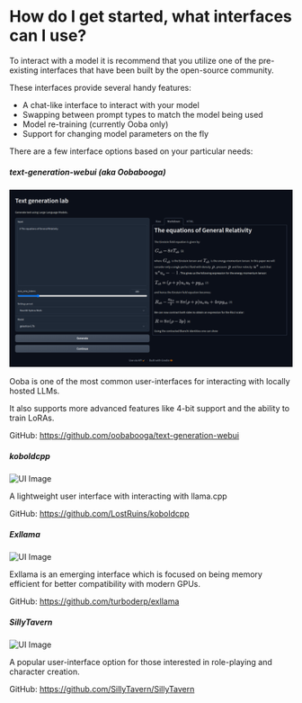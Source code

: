 # How do I get started, what interfaces can I use?

To interact with a model it is recommend that you utilize one of the pre-existing interfaces that have been built by the open-source community.

These interfaces provide several handy features:
- A chat-like interface to interact with your model
- Swapping between prompt types to match the model being used
- Model re-training (currently Ooba only)
- Support for changing model parameters on the fly

There are a few interface options based on your particular needs:

##### text-generation-webui (aka Oobabooga)

![UI Image](https://raw.githubusercontent.com/oobabooga/screenshots/main/galactica.png)

Ooba is one of the most common user-interfaces for interacting with locally hosted LLMs. 

It also supports more advanced features like 4-bit support and the ability to train LoRAs.

GitHub: https://github.com/oobabooga/text-generation-webui

##### koboldcpp

![UI Image](https://raw.githubusercontent.com/LostRuins/koboldcpp/concedo/media/preview.png)

A lightweight user interface with interacting with llama.cpp

GitHub: https://github.com/LostRuins/koboldcpp

##### Exllama

![UI Image](https://raw.githubusercontent.com/turboderp/exllama/master/doc/_screenshot.jpg)

Exllama is an emerging interface which is focused on being memory efficient for better compatibility with modern GPUs.

GitHub: https://github.com/turboderp/exllama

##### SillyTavern

![UI Image](https://user-images.githubusercontent.com/18619528/228649856-fbdeef05-d727-4d5a-be80-266cbbc6b811.png)

A popular user-interface option for those interested in role-playing and character creation.

GitHub: https://github.com/SillyTavern/SillyTavern